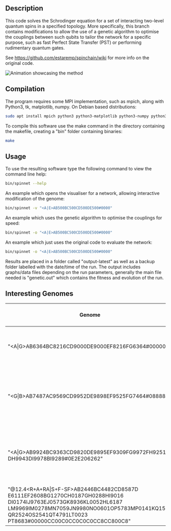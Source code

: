 ## Description

This code solves the Schrodinger equation for a set of interacting two-level quantum spins in a specified topology. More specifically, this branch contains modifications to allow the use of a genetic algorithm to optimise the couplings between such qubits to tailor the network for a specific purpose, such as fast Perfect State Transfer (PST) or performing rudimentary quantum gates.

See https://github.com/estaremp/spinchain/wiki for more info on the original code.

![Animation showcasing the method](https://github.com/lumorti/spinchain/raw/genetic/figures/combined.gif "Animation showcasing the method")

## Compilation

The program requires some MPI implementation, such as mpich, along with Python3, tk, matplotlib, numpy. On Debian based distributions:
```bash
sudo apt install mpich python3 python3-matplotlib python3-numpy python3-tk make
```

To compile this software use the make command in the directory containing the makefile, creating a "bin" folder containing binaries:
```bash
make
```

## Usage

To use the resulting software type the following command to view the command line help:

```bash
bin/spinnet --help
```

An example which opens the visualiser for a network, allowing interactive modification of the genome:

```bash
bin/spinnet -v "<A|E>AB500BC500CD500DE500#0000"
```

An example which uses the genetic algorithm to optimise the couplings for speed:

```bash
bin/spinnet -o "<A|E>AB500BC500CD500DE500#0000"
```

An example which just uses the original code to evaluate the network:

```bash
bin/spinnet -o "<A|E>AB500BC500CD500DE500#0000"
```

Results are placed in a folder called "output-latest" as well as a backup folder labelled with the date/time of the run. The output includes graphs/data files depending on the run parameters, generally the main file needed is "genetic.out" which contains the fitness and evolution of the run.

## Interesting Genomes

| Genome                                                                          |   Fidelity    | Transfer Time * J<sub>max</sub> |  Description   |
| ------------------------------------------------------------------------------- | :-----------: | :-------------------: | ------------- |
| "<A\|G>AB6364BC8216CD9000DE9000EF8216FG6364#000000"                             | 99.9% | 5.6 | 7-site linear PST chain, theoretically 100% fidelity |
| "<G\|B>AB7487AC9569CD9952DE9898EF9525FG7464#088888"                             | 99.7% | 5.4 | slightly faster than the 7-site PST chain at the expense of a small amount of fidelity |
| "<A\|G>AB9924BC9363CD9820DE9895EF9309FG9972FH9251<br>DH9943DI9978BI9289#0E2E206262" | 99.7% | 3.8 | significantly faster than the 7-site linear PST chain at the expense of two extra non-linear nodes |
| "@12.4<R+A+RA\|S+F-SF>AB2446BC4482CD8587D<br>E6111EF2608BG1270CH0187GH0288HI9016<br>DI0174IJ9763EJ0573GK8936KL0052HL6187<br>LM9969IM0278MN7059JN9980NO0601OP5783MP0141KQ1592<br>QR2524OS2541QT4791LT0023<br>PT8683#00000CC00C0CC0C0C0CC8CC800C8" | 95.0% | 12.4 | a two-qubit controlled phase gate using a 4x4 grid network |


